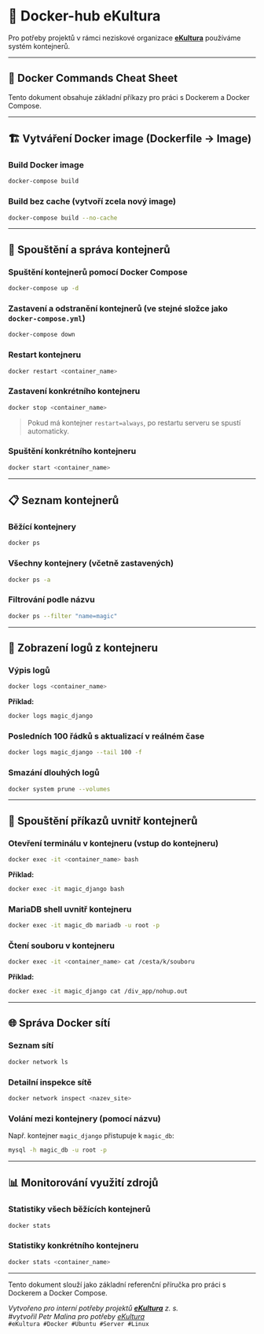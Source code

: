 # 🐳 Docker-hub eKultura

Pro potřeby projektů v rámci neziskové organizace **[eKultura](https://ekultura.eu)** používáme systém kontejnerů.

---

## 🧰 Docker Commands Cheat Sheet

Tento dokument obsahuje základní příkazy pro práci s Dockerem a Docker Compose.

---

## 🏗️ Vytváření Docker image (Dockerfile → Image)


### Build Docker image
```sh
docker-compose build
```

### Build bez cache (vytvoří zcela nový image)
```sh
docker-compose build --no-cache
```

---

## 🚀 Spouštění a správa kontejnerů

### Spuštění kontejnerů pomocí Docker Compose
```sh
docker-compose up -d
```

### Zastavení a odstranění kontejnerů (ve stejné složce jako `docker-compose.yml`)
```sh
docker-compose down
```

### Restart kontejneru
```sh
docker restart <container_name>
```

### Zastavení konkrétního kontejneru
```sh
docker stop <container_name>
```
> Pokud má kontejner `restart=always`, po restartu serveru se spustí automaticky.

### Spuštění konkrétního kontejneru
```sh
docker start <container_name>
```

---

## 📋 Seznam kontejnerů

### Běžící kontejnery
```sh
docker ps
```

### Všechny kontejnery (včetně zastavených)
```sh
docker ps -a
```

### Filtrování podle názvu
```sh
docker ps --filter "name=magic"
```

---

## 📄 Zobrazení logů z kontejneru

### Výpis logů
```sh
docker logs <container_name>
```
**Příklad:**
```sh
docker logs magic_django
```

### Posledních 100 řádků s aktualizací v reálném čase
```sh
docker logs magic_django --tail 100 -f
```

### Smazání dlouhých logů
```sh
docker system prune --volumes
```

---

## 🔧 Spouštění příkazů uvnitř kontejnerů

### Otevření terminálu v kontejneru (**vstup do kontejneru**)
```sh
docker exec -it <container_name> bash
```
**Příklad:**
```sh
docker exec -it magic_django bash
```

### MariaDB shell uvnitř kontejneru
```sh
docker exec -it magic_db mariadb -u root -p
```

### Čtení souboru v kontejneru
```sh
docker exec -it <container_name> cat /cesta/k/souboru
```
**Příklad:**
```sh
docker exec -it magic_django cat /div_app/nohup.out
```

---

## 🌐 Správa Docker sítí

### Seznam sítí
```sh
docker network ls
```

### Detailní inspekce sítě
```sh
docker network inspect <nazev_site>
```

### Volání mezi kontejnery (pomocí názvu)
Např. kontejner `magic_django` přistupuje k `magic_db`:
```sh
mysql -h magic_db -u root -p
```

---

## 📊 Monitorování využití zdrojů

### Statistiky všech běžících kontejnerů
```sh
docker stats
```

### Statistiky konkrétního kontejneru
```sh
docker stats <container_name>
```

---

Tento dokument slouží jako základní referenční příručka pro práci s Dockerem a Docker Compose.

_Vytvořeno pro interní potřeby projektů **[eKultura](https://ekultura.eu)** z. s._  
_*#vytvořil Petr Malina pro potřeby [eKultura](https://ekultura.eu)*_  
`#eKultura #Docker #Ubuntu #Server #Linux`

